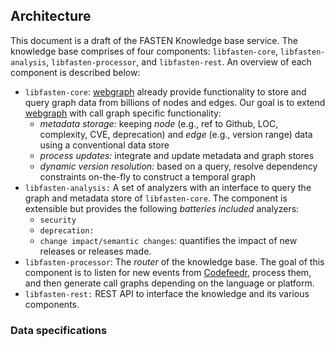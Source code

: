 ## Architecture

This document is a draft of the FASTEN Knowledge base service. The knowledge base comprises of four components: 
`libfasten-core`, `libfasten-analysis`, `libfasten-processor`, and `libfasten-rest`. An overview of each component is
described below:

- `libfasten-core`: [webgraph](http://webgraph.di.unimi.it/) already provide functionality to store and 
   query graph data from billions of nodes and edges. Our goal is to extend [webgraph](http://webgraph.di.unimi.it/) 
   with call graph specific functionality:
    - _metadata storage:_ keeping _node_ (e.g., ref to Github, LOC, complexity, CVE, deprecation) and 
        _edge_ (e.g., version range) data using a conventional data store
    - _process updates:_ integrate and update metadata and graph stores
    - _dynamic version resolution:_ based on a query, resolve dependency constraints on-the-fly to construct
     a temporal graph
- `libfasten-analysis:` A set of analyzers with an interface to query the graph and metadata store of `libfasten-core`.
   The component is extensible but provides the following _batteries included_ analyzers:
   - `security`
   - `deprecation:` 
   - `change impact/semantic changes`: quantifies the impact of new releases or releases made.
- `libfasten-processor`: The _router_ of the knowledge base. The goal of this component is to listen for new events 
   from [Codefeedr](https://github.com/codefeedr/codefeedr), process them, and then generate call graphs depending 
   on the language or platform.
- `libfasten-rest:` REST API to interface the knowledge and its various components. 


### Data specifications 

